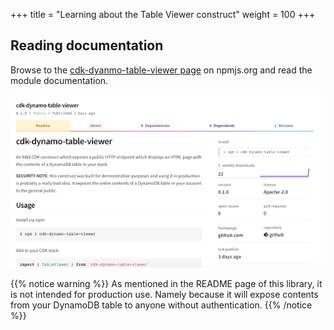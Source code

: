 +++
title = "Learning about the Table Viewer construct"
weight = 100
+++

## Reading documentation

Browse to the [cdk-dyanmo-table-viewer
page](https://www.npmjs.com/package/cdk-dynamo-table-viewer) on npmjs.org and
read the module documentation.

![](./table-viewer-npm.png)

{{% notice warning %}}
As mentioned in the README page of this library, it is not intended for production use. Namely because
it will expose contents from your DynamoDB table to anyone without authentication.
{{% /notice %}}

